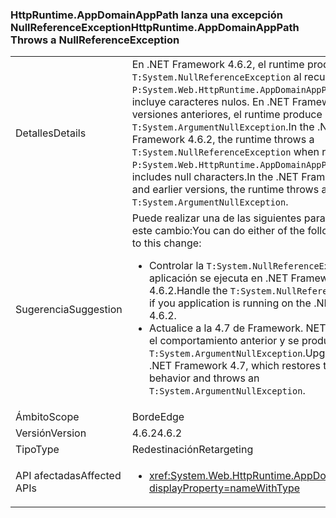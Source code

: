 ### <a name="httpruntimeappdomainapppath-throws-a-nullreferenceexception"></a><span data-ttu-id="edd03-101">HttpRuntime.AppDomainAppPath lanza una excepción NullReferenceException</span><span class="sxs-lookup"><span data-stu-id="edd03-101">HttpRuntime.AppDomainAppPath Throws a NullReferenceException</span></span>

|   |   |
|---|---|
|<span data-ttu-id="edd03-102">Detalles</span><span class="sxs-lookup"><span data-stu-id="edd03-102">Details</span></span>|<span data-ttu-id="edd03-103">En .NET Framework 4.6.2, el runtime produce una <code>T:System.NullReferenceException</code> al recuperar un <code>P:System.Web.HttpRuntime.AppDomainAppPath</code> valor que incluye caracteres nulos. En .NET Framework 4.6.1 y versiones anteriores, el runtime produce una <code>T:System.ArgumentNullException</code>.</span><span class="sxs-lookup"><span data-stu-id="edd03-103">In the .NET Framework 4.6.2, the runtime throws a <code>T:System.NullReferenceException</code> when retrieving a <code>P:System.Web.HttpRuntime.AppDomainAppPath</code> value that includes null characters.In the .NET Framework 4.6.1 and earlier versions, the runtime throws an <code>T:System.ArgumentNullException</code>.</span></span>|
|<span data-ttu-id="edd03-104">Sugerencia</span><span class="sxs-lookup"><span data-stu-id="edd03-104">Suggestion</span></span>|<span data-ttu-id="edd03-105">Puede realizar una de las siguientes para responder a este cambio:</span><span class="sxs-lookup"><span data-stu-id="edd03-105">You can do either of the follow to respond to this change:</span></span><ul><li><span data-ttu-id="edd03-106">Controlar la <code>T:System.NullReferenceException</code> si, su aplicación se ejecuta en .NET Framework 4.6.2.</span><span class="sxs-lookup"><span data-stu-id="edd03-106">Handle the <code>T:System.NullReferenceException</code> if you application is running on the .NET Framework 4.6.2.</span></span></li><li><span data-ttu-id="edd03-107">Actualice a la 4.7 de Framework. NET, que restaura el comportamiento anterior y se produce un <code>T:System.ArgumentNullException</code>.</span><span class="sxs-lookup"><span data-stu-id="edd03-107">Upgrade to the .NET Framework 4.7, which restores the previous behavior and throws an <code>T:System.ArgumentNullException</code>.</span></span></li></ul>|
|<span data-ttu-id="edd03-108">Ámbito</span><span class="sxs-lookup"><span data-stu-id="edd03-108">Scope</span></span>|<span data-ttu-id="edd03-109">Borde</span><span class="sxs-lookup"><span data-stu-id="edd03-109">Edge</span></span>|
|<span data-ttu-id="edd03-110">Versión</span><span class="sxs-lookup"><span data-stu-id="edd03-110">Version</span></span>|<span data-ttu-id="edd03-111">4.6.2</span><span class="sxs-lookup"><span data-stu-id="edd03-111">4.6.2</span></span>|
|<span data-ttu-id="edd03-112">Tipo</span><span class="sxs-lookup"><span data-stu-id="edd03-112">Type</span></span>|<span data-ttu-id="edd03-113">Redestinación</span><span class="sxs-lookup"><span data-stu-id="edd03-113">Retargeting</span></span>|
|<span data-ttu-id="edd03-114">API afectadas</span><span class="sxs-lookup"><span data-stu-id="edd03-114">Affected APIs</span></span>|<ul><li><xref:System.Web.HttpRuntime.AppDomainAppPath?displayProperty=nameWithType></li></ul>|

